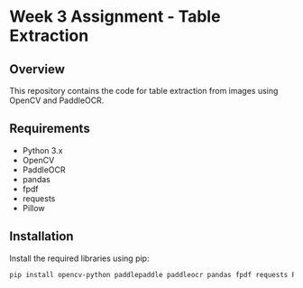 # Week 3 Assignment - Table Extraction

## Overview
This repository contains the code for table extraction from images using OpenCV and PaddleOCR.

## Requirements
- Python 3.x
- OpenCV
- PaddleOCR
- pandas
- fpdf
- requests
- Pillow

## Installation
Install the required libraries using pip:

```bash
pip install opencv-python paddlepaddle paddleocr pandas fpdf requests Pillow
